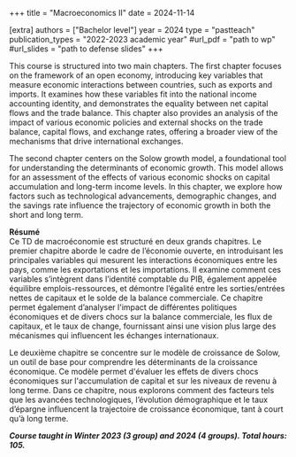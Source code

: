 +++
title = "Macroeconomics II"
date = 2024-11-14

[extra]
authors = ["Bachelor level"]
year = 2024
type = "pastteach"
publication_types = "2022-2023 academic year"
#url_pdf = "path to wp"
#url_slides = "path to defense slides"
+++

This course is structured into two main chapters. The first chapter focuses on the framework of an open economy, introducing key variables that measure economic interactions between countries, such as exports and imports. It examines how these variables fit into the national income accounting identity, and demonstrates the equality between net capital flows and the trade balance. This chapter also provides an analysis of the impact of various economic policies and external shocks on the trade balance, capital flows, and exchange rates, offering a broader view of the mechanisms that drive international exchanges.

The second chapter centers on the Solow growth model, a foundational tool for understanding the determinants of economic growth. This model allows for an assessment of the effects of various economic shocks on capital accumulation and long-term income levels. In this chapter, we explore how factors such as technological advancements, demographic changes, and the savings rate influence the trajectory of economic growth in both the short and long term.

**Résumé**  
Ce TD de macroéconomie est structuré en deux grands chapitres. Le premier chapitre aborde le cadre de l’économie ouverte, en introduisant les principales variables qui mesurent les interactions économiques entre les pays, comme les exportations et les importations. Il examine comment ces variables s’intègrent dans l’identité comptable du PIB, également appelée équilibre emplois-ressources, et démontre l’égalité entre les sorties/entrées nettes de capitaux et le solde de la balance commerciale. Ce chapitre permet également d’analyser l'impact de différentes politiques économiques et de divers chocs sur la balance commerciale, les flux de capitaux, et le taux de change, fournissant ainsi une vision plus large des mécanismes qui influencent les échanges internationaux. 

Le deuxième chapitre se concentre sur le modèle de croissance de Solow, un outil de base pour comprendre les déterminants de la croissance économique. Ce modèle permet d'évaluer les effets de divers chocs économiques sur l'accumulation de capital et sur les niveaux de revenu à long terme. Dans ce chapitre, nous explorons comment des facteurs tels que les avancées technologiques, l’évolution démographique et le taux d’épargne influencent la trajectoire de croissance économique, tant à court qu’à long terme.  

***Course taught in Winter 2023 (3 group) and 2024 (4 groups). Total hours: 105.***



